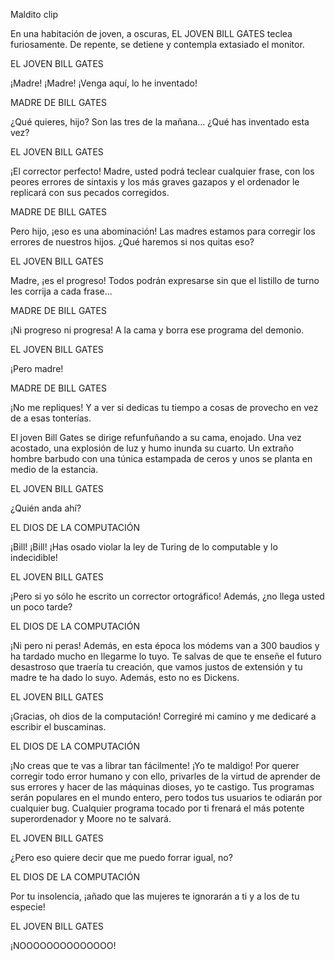 Maldito clip

En una habitación de joven, a oscuras, EL JOVEN BILL GATES teclea furiosamente. De repente, se detiene y contempla extasiado el monitor.

EL JOVEN BILL GATES

¡Madre! ¡Madre! ¡Venga aquí, lo he inventado!

MADRE DE BILL GATES

¿Qué quieres, hijo? Son las tres de la mañana… ¿Qué has inventado esta vez?

EL JOVEN BILL GATES

¡El corrector perfecto! Madre, usted podrá teclear cualquier frase, con los peores errores de sintaxis y los más graves gazapos y el ordenador le replicará con sus pecados corregidos.

MADRE DE BILL GATES

Pero hijo, ¡eso es una abominación! Las madres estamos para corregir los errores de nuestros hijos. ¿Qué haremos si nos quitas eso?

EL JOVEN BILL GATES

Madre, ¡es el progreso! Todos podrán expresarse sin que el listillo de turno les corrija a cada frase...

MADRE DE BILL GATES

¡Ni progreso ni progresa! A la cama y borra ese programa del demonio.

EL JOVEN BILL GATES

¡Pero madre!

MADRE DE BILL GATES

¡No me repliques! Y a ver si dedicas tu tiempo a cosas de provecho en vez de a esas tonterías.

El joven Bill Gates se dirige refunfuñando a su cama, enojado. Una vez acostado, una explosión de luz y humo inunda su cuarto. Un extraño hombre barbudo con una túnica estampada de ceros y unos se planta en medio de la estancia.

EL JOVEN BILL GATES

¿Quién anda ahí?

EL DIOS DE LA COMPUTACIÓN

¡Bill! ¡Bill! ¡Has osado violar la ley de Turing de lo computable y lo indecidible!

EL JOVEN BILL GATES

¡Pero si yo sólo he escrito un corrector ortográfico! Además, ¿no llega usted un poco tarde?

EL DIOS DE LA COMPUTACIÓN

¡Ni pero ni peras! Además, en esta época los módems van a 300 baudios y ha tardado mucho en llegarme lo tuyo. Te salvas de que te enseñe el futuro desastroso que traería tu creación, que vamos justos de extensión y tu madre te ha dado lo suyo. Además, esto no es Dickens.

EL JOVEN BILL GATES

¡Gracias, oh dios de la computación! Corregiré mi camino y me dedicaré a escribir el buscaminas.

EL DIOS DE LA COMPUTACIÓN

¡No creas que te vas a librar tan fácilmente! ¡Yo te maldigo! Por querer corregir todo error humano y con ello, privarles de la virtud de aprender de sus errores y hacer de las máquinas dioses, yo te castigo. Tus programas serán populares en el mundo entero, pero todos tus usuarios te odiarán por cualquier bug. Cualquier programa tocado por ti frenará el más potente superordenador y Moore no te salvará.

EL JOVEN BILL GATES

¿Pero eso quiere decir que me puedo forrar igual, no?

EL DIOS DE LA COMPUTACIÓN

Por tu insolencia, ¡añado que las mujeres te ignorarán a ti y a los de tu especie!

EL JOVEN BILL GATES

¡NOOOOOOOOOOOOOO!
